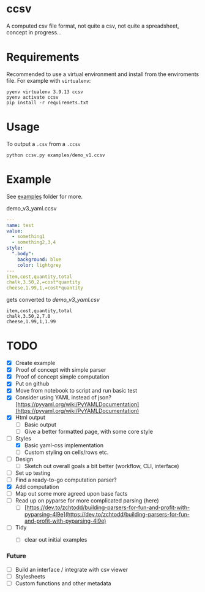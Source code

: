 # ccsv

A computed csv file format, not quite a csv, not quite a spreadsheet, concept in progress...


# Requirements
Recommended to use a virtual environment and install from the enviroments file. For example with `virtualenv`:

```shell
pyenv virtualenv 3.9.13 ccsv
pyenv activate ccsv
pip install -r requiremets.txt
```

# Usage
To output a `.csv` from a `.ccsv`
```shell
python ccsv.py examples/demo_v1.ccsv 
```

# Example
See [examples](./examples) folder for more.

demo_v3_yaml.ccsv
```yaml
---
name: test
value:
  - something1
  - something2,3,4
style:
  ".body":
    background: blue
    color: lightgrey
---
item,cost,quantity,total
chalk,3.50,2,=cost*quantity
cheese,1.99,1,=cost*quantity
```

gets converted to 
*demo_v3_yaml.csv*

```csv
item,cost,quantity,total
chalk,3.50,2,7.0
cheese,1.99,1,1.99
```



# TODO
- [x]  Create example
- [x]  Proof of concept with simple parser
- [x]  Proof of concept simple computation
- [x]  Put on github
- [x]  Move from notebook to script and run basic test
- [x]  Consider using YAML instead of json? [https://pyyaml.org/wiki/PyYAMLDocumentation](https://pyyaml.org/wiki/PyYAMLDocumentation)
- [x]  Html output
    - [ ] Basic output
    - [ ] Give a better formatted page, with some core style
- [ ]  Styles
    - [x] Basic yaml-css implementation
    - [ ] Custom styling on cells/rows etc.
- [ ]  Design
    - [ ] Sketch out overall goals a bit better (workflow, CLI, interface)
- [ ]  Set up testing 
- [ ]  Find a ready-to-go computation parser?
- [x]  Add computation
- [ ]  Map out some more agreed upon base facts
- [ ]  Read up on pyparse for more complicated parsing (here)
    - [ ]  [https://dev.to/zchtodd/building-parsers-for-fun-and-profit-with-pyparsing-4l9e](https://dev.to/zchtodd/building-parsers-for-fun-and-profit-with-pyparsing-4l9e)
- [ ] Tidy
    - [ ] clear out initial examples


### Future

- [ ]  Build an interface / integrate with csv viewer
- [ ]  Stylesheets
- [ ]  Custom functions and other metadata